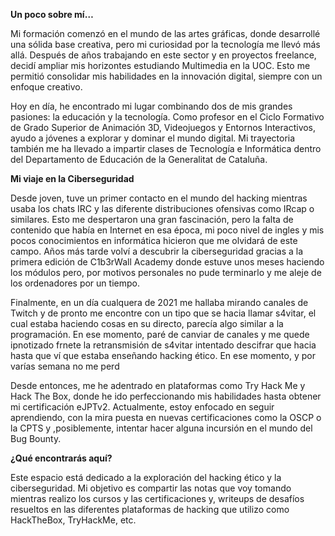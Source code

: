 **Un poco sobre mí…**

Mi formación comenzó en el mundo de las artes gráficas, donde desarrollé una sólida base creativa, pero mi curiosidad por la tecnología me llevó más allá. Después de años trabajando en este sector y en proyectos freelance, decidí ampliar mis horizontes estudiando Multimedia en la UOC. Esto me permitió consolidar mis habilidades en la innovación digital, siempre con un enfoque creativo.

Hoy en día, he encontrado mi lugar combinando dos de mis grandes pasiones: la educación y la tecnología. Como profesor en el Ciclo Formativo de Grado Superior de Animación 3D, Videojuegos y Entornos Interactivos, ayudo a jóvenes a explorar y dominar el mundo digital. Mi trayectoria también me ha llevado a impartir clases de Tecnología e Informática dentro del Departamento de Educación de la Generalitat de Cataluña.

**Mi viaje en la Ciberseguridad**

Desde joven, tuve un primer contacto en el mundo del hacking mientras usaba los chats IRC y las diferente distribuciones ofensivas como IRcap o similares. Esto me despertaron una gran fascinación, pero la falta de contenido que había en Internet en esa época, mi poco nivel de ingles y mis pocos conocimientos en informática hicieron que me olvidará de este campo. Años más tarde volví a descubrir la ciberseguridad gracias a la primera edición de C1b3rWall Academy donde estuve unos meses haciendo los módulos pero, por motivos personales no pude terminarlo y me aleje de los ordenadores por un tiempo. 

Finalmente, en un día cualquera de 2021 me hallaba mirando canales de Twitch y de pronto me encontre con un tipo que se hacia llamar s4vitar, el cual estaba haciendo cosas en su directo, parecía algo similar a la programación. En ese momento, paré de canviar de canales y me quede ipnotizado frnete la retransmisión de s4vitar intentado descifrar que hacia hasta que ví que estaba enseñando hacking ético. En ese momento, y por varías semana no me perd

Desde entonces, me he adentrado en plataformas como Try Hack Me y Hack The Box, donde he ido perfeccionando mis habilidades hasta obtener mi certificación eJPTv2. Actualmente, estoy enfocado en seguir aprendiendo, con la mira puesta en nuevas certificaciones como la OSCP o la CPTS y ,posiblemente, intentar hacer alguna incursión en el mundo del Bug Bounty.

**¿Qué encontrarás aquí?**

Este espacio está dedicado a la exploración del hacking ético y la ciberseguridad. Mi objetivo es compartir las notas que voy tomando mientras realizo los cursos y las certificaciones y, writeups de desafíos resueltos en las diferentes plataformas de hacking que utilizo como HackTheBox, TryHackMe, etc.




